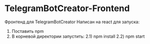# TelegramBotCreator-Frontend

Фронтенд для TelegramBotCreator
Написан на react
для запуска:
1) Поставить npm
2) В корневой директории запустить:
  2.1) npm install
  2.2) npm start
  
